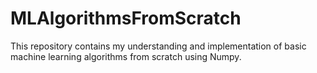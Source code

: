 # MLAlgorithmsFromScratch
This repository contains my understanding and implementation of basic machine learning algorithms from scratch using Numpy.
